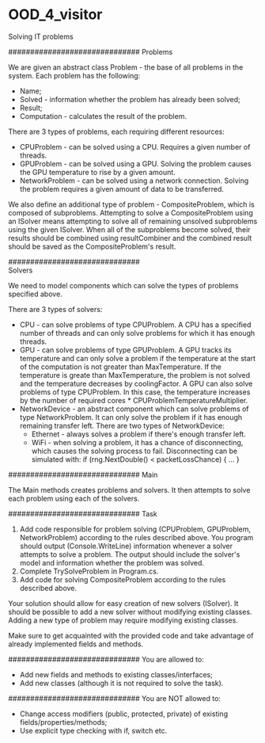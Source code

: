 # OOD_4_visitor
Solving IT problems

##############################
Problems

We are given an abstract class Problem - the base of all problems in the system. Each problem has
the following:

- Name;
- Solved - information whether the problem has already been solved;
- Result;
- Computation - calculates the result of the problem.

There are 3 types of problems, each requiring different resources:

- CPUProblem - can be solved using a CPU. Requires a given number of threads.
- GPUProblem - can be solved using a GPU. Solving the problem causes the GPU temperature to rise by
  a given amount.
- NetworkProblem - can be solved using a network connection. Solving the problem requires a given
  amount of data to be transferred.
  
We also define an additional type of problem - CompositeProblem, which is composed of subproblems.
Attempting to solve a CompositeProblem using an ISolver means attempting to solve all of remaining
unsolved subproblems using the given ISolver. When all of the subproblems become solved, their
results should be combined using resultCombiner and the combined result should be saved as the
CompositeProblem's result.

##############################	
Solvers

We need to model components which can solve the types of problems specified above.

There are 3 types of solvers:

- CPU - can solve problems of type CPUProblem. A CPU has a specified number of threads and can only
  solve problems for which it has enough threads.
- GPU - can solve problems of type GPUProblem. A GPU tracks its temperature and can only solve
  a problem if the temperature at the start of the computation is not greater than MaxTemperature.
  If the temperature is greate than MaxTemperature, the problem is not solved and the temperature
  decreases by coolingFactor.
  A GPU can also solve problems of type CPUProblem. In this case, the temperature increases by
  the number of required cores * CPUProblemTemperatureMultiplier.
- NetworkDevice - an abstract component which can solve problems of type NetworkProblem. It can
  only solve the problem if it has enough remaining transfer left. There are two types of
  NetworkDevice:
    - Ethernet - always solves a problem if there's enough transfer left.
	- WiFi - when solving a problem, it has a chance of disconnecting, which causes the solving
	  process to fail.
	  Disconnecting can be simulated with: if (rng.NextDouble() < packetLossChance) { ... }

##############################
Main

The Main methods creates problems and solvers. It then attempts to solve each problem using each of
the solvers.

##############################
Task

1. Add code responsible for problem solving (CPUProblem, GPUProblem, NetworkProblem) according to
   the rules described above.
   You program should output (Console.WriteLine) information whenever a solver attempts to solve
   a problem. The output should include the solver's model and information whether the problem was
   solved.
2. Complete TrySolveProblem in Program.cs.
3. Add code for solving CompositeProblem according to the rules described above.

Your solution should allow for easy creation of new solvers (ISolver). It should be possible to add
a new solver without modifying existing classes. Adding a new type of problem may require modifying
existing classes.

Make sure to get acquainted with the provided code and take advantage of already implemented fields
and methods.

##############################
You are allowed to:

- Add new fields and methods to existing classes/interfaces;
- Add new classes (although it is not required to solve the task).

##############################
You are NOT allowed to:

- Change access modifiers (public, protected, private) of existing fields/properties/methods;
- Use explicit type checking with if, switch etc.
